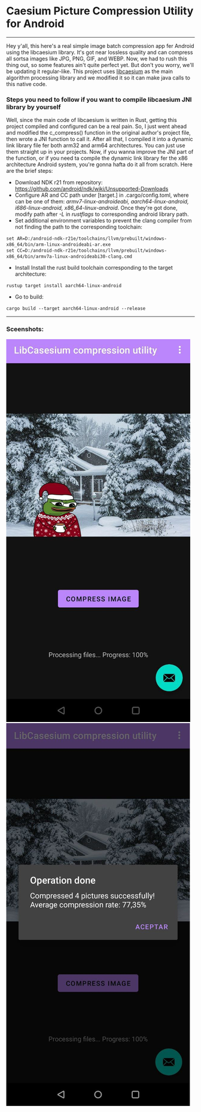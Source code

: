# Caesium Picture Compression Utility for Android

------

Hey y'all, this here's a real simple image batch compression app fer Android using the libcaesium library. It's got near lossless quality and can compress all sortsa images like JPG, PNG, GIF, and WEBP. Now, we had to rush this thing out, so some features ain't quite perfect yet. But don't you worry, we'll be updating it regular-like. This project uses [libcaesium](https://github.com/Lymphatus/libcaesium.git) as the main algorithm processing library and we modified it so it can make java calls to this native code.

### Steps you need to follow if you want to compile libcaesium JNI library by yourself

Well, since the main code of libcaesium is written in Rust, getting this project compiled and configured can be a real pain. So, I just went ahead and modified the c_compress() function in the original author's project file, then wrote a JNI function to call it. After all that, I compiled it into a dynamic link library file fer both arm32 and arm64 architectures. You can just use them straight up in your projects. Now, if you wanna improve the JNI part of the function, or if you need ta compile the dynamic link library fer the x86 architecture Android system, you're gonna hafta do it all from scratch. Here are the brief steps:

* Download NDK r21 from repository: https://github.com/android/ndk/wiki/Unsupported-Downloads
* Configure AR and CC path under [target.<arch>] in .cargo/config.toml, where <arch> can be one of them: *armv7-linux-androideabi, aarch64-linux-android, i686-linux-android, x86_64-linux-android*. Once they're got done, modify path after *-L* in *rustflags* to corresponding android library path. 
* Set additional environment variables to prevent the clang compiler from not finding the path to the corresponding toolchain:

```
set AR=D:/android-ndk-r21e/toolchains/llvm/prebuilt/windows-x86_64/bin/arm-linux-androideabi-ar.exe
set CC=D:/android-ndk-r21e/toolchains/llvm/prebuilt/windows-x86_64/bin/armv7a-linux-androideabi30-clang.cmd
```

* Install Install the rust build toolchain corresponding to the target architecture:

```
rustup target install aarch64-linux-android
```

* Go to build:

```
cargo build --target aarch64-linux-android --release
```

------

### Sceenshots:

![](scr1.jpg)
![](scr2.jpg)

